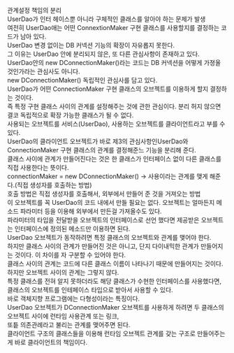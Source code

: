 관계설정 책임의 분리   
UserDao가 인터 헤이스뿐 아니라 구체적인 클래스를 알아야 하는 문제가 발생  
여전히 UserDao애는 어떤 ConnextionMaker 구현 클래스를 사용할지를 결정하는 코드가 남아 있다.  
UserDao 변경 없이는 DB 커넥션 기능의 확장이 자유롭지 못한다.  
그 이유는 UserDao 안에 분리되지 않은,  또 다른 관심사항이 존재하고 있다.  
UserDao안의 new DConnectionMaker()라는 코드는 DB 커넥션을 어떻게 가졍올 것인가라는 관심사도 아니다.   
new DConnectionMaker() 독립적인 관심사를 담고 있다.  
UserDao가 어떤 ConnectionMaker 구현 클래스의 오브젝트를 이용하게 할지 결정하는 것이다.   
즉 특정 구현 클래스 사이의 관계를 설정해주는 것에 관한 관심이다. 분리 허지 않으면 결코 독립적으로 확장 가능한 클래스가 될 수 없다.  
사용되는 오브젝트를 서비스(UserDao), 사용하는 오브젝트를 클라이언트라고 부를 수 있다.  
UserDao의 클라이언트 오브젝트가 바로 제3의 관심사항인UserDao와 ConnectionMaker 구현 클래스의 관계를 결정해준느 기능을 분리해 준다.  
클래스 사이에 관계가 만들어진다는 것은 한 클래스가 인터페이스 없이 다른 클래스를 직접 사용한다는 뜻이다.  
connectionMaker = new DConnectionMaker() -> 사용이라는 관계를 맺게 해준다.(직접 생성자를 호출하는 방법)  
호출 방법은 직접 생성자를 호출해서, 외부에서 만들어 준 것을 거져오는 방법  
이 오브젝트를 꼭 UserDao의 코드 내에서 만들 필요는 없다. 오브젝트는 얼마든지 메소드 파라미터 등을 이용해 외부에서 만든걸 가져올수도 있다.  
파라미터의 타입을 전달받을 오브젝트의 인터페이스로 선언 했다면 제공받은 오브젝트는 인터페이스에 정의된 메소드만 이용하면 된다.   
UserDao 오브젝트가 동작하려면 특정 클래스의 오브젝트와 관계를 맺어야 한다.   
하지만 클래스 사이의 관계가 만들어진 것은 아니고, 단지 다이내믹한 관계가 만들어지는 것이다. 이 차이를 자 구분할 수 있어야 한다.  
클래스 사이의 관계는 코드에 다른 클래스 이름이 나타나기 때문에 만들어지는 것이다.   
하지만 오브젝트 사이의 관계는 그렇지 않다.   
특정 클래스를 전혀 알지 못하더라도 해당 클래스가 수현한 인터페이스를 사용했다면, 클래스의 오브젝트를 인테페이스 타입으로 받아서 사용할 수 있다.   
바로 객체지향 프로그램에는 다형성이라는 특징이다.  
UserDao 오브젝트가 DConnectionMaker 오브젝트를 사용하게 하려면 두 클래스의 오브젝트 사이에 런타임 사용관계 또는 링크,   
또틑 의존관례라고 불리는 관계를 맺어주면 된다.  
클라이언트 구조의 클래스들을 이용해 런타임 오브젝트 관계를 갖는 구조로 만들어주는 게 바로 클라이언트의 책임이다.  


